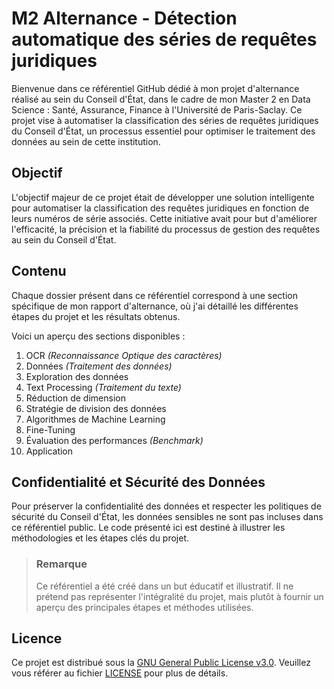 # M2 Alternance - Détection automatique des séries de requêtes juridiques

Bienvenue dans ce référentiel GitHub dédié à mon projet d'alternance réalisé au sein du Conseil d'État, dans le cadre de mon Master 2 en Data Science : Santé, Assurance, Finance à l'Université de Paris-Saclay. Ce projet vise à automatiser la classification des séries de requêtes juridiques du Conseil d'État, un processus essentiel pour optimiser le traitement des données au sein de cette institution.

## Objectif

L'objectif majeur de ce projet était de développer une solution intelligente pour automatiser la classification des requêtes juridiques en fonction de leurs numéros de série associés. Cette initiative avait pour but d'améliorer l'efficacité, la précision et la fiabilité du processus de gestion des requêtes au sein du Conseil d'État.

## Contenu
Chaque dossier présent dans ce référentiel correspond à une section spécifique de mon rapport d'alternance, où j'ai détaillé les différentes étapes du projet et les résultats obtenus.

Voici un aperçu des sections disponibles :
1. OCR *(Reconnaissance Optique des caractères)*
2. Données *(Traitement des données)*
3. Exploration des données
4. Text Processing *(Traitement du texte)*
5. Réduction de dimension
6. Stratégie de division des données
7. Algorithmes de Machine Learning
8. Fine-Tuning
9. Évaluation des performances *(Benchmark)*
10. Application 

## Confidentialité et Sécurité des Données

Pour préserver la confidentialité des données et respecter les politiques de sécurité du Conseil d'État, les données sensibles ne sont pas incluses dans ce référentiel public. Le code présenté ici est destiné à illustrer les méthodologies et les étapes clés du projet.

>### Remarque
>Ce référentiel a été créé dans un but éducatif et illustratif. Il ne prétend pas représenter l'intégralité du projet, mais plutôt à fournir un aperçu des principales étapes et méthodes utilisées.

## Licence

Ce projet est distribué sous la [GNU General Public License v3.0](https://www.gnu.org/licenses/gpl-3.0.en.html). Veuillez vous référer au fichier [LICENSE](LICENSE) pour plus de détails.
